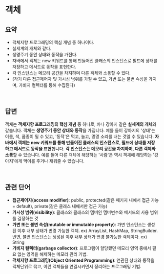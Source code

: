 # 객체

## 요약
+ 객체지향 프로그래밍의 핵심 개념 중 하나이다.
+ 실세계의 개체와 같다.
+ 생명주기 동안 상태와 동작을 가진다.
+ 자바에서 객체는 new 키워드를 통해 만들어진 클래스의 인스턴스로 필드에 상태를 저장하고 메서드로 동작을 표현한다.
+ 각 인스턴스는 메모리 공간을 차지하며 다른 객체와 소통할 수 있다.
+ (각기 다른 접근제어자 및 가시성 범위를 가질 수 있고, 가변 또는 불변 속성을 가지며, 가비지 컬렉터를 통해 수집된다)

&nbsp;
## 답변
객체는 **객체지향 프로그래밍의 핵심 개념** 중 하나로, 차나 강아지 같은 **실세계의 개체**와 같습니다. 
객체는 **생명주기 동안 상태와 동작**을 가집니다. 예를 들어 강아지의 '상태'는 이름, 색, 품종이 될 수 있고, 
'동작'은 먹고, 놀고, 멍멍 소리를 내는 것일 수 있습니다. **자바에서 객체는 new 키워드를 통해 만들어진 
클래스의 인스턴스로, 필드에 상태를 저장하고 메서드로 동작을 표현**합니다. **각 인스턴스는 메모리 공간을 
차지하며, 다른 객체와 소통**할 수 있습니다. 예를 들어 다른 객체에 해당하는 '사람'은 역시 객체에 해당하는 
'강아지'에게 먹이를 주거나 재워줄 수 있습니다.

&nbsp;
## 관련 단어
+ **접근제어자(access modifier)**: public, protected(같은 패키지 내에서 접근 가능 = default), private(같은 클래스 내에서만 접근 가능)
+ **가시성 범위(visibility)**: 클래스와 클래스의 멤버인 멤버변수와 메서드의 사용 범위를 결정하는 것
+ **가변 또는 불변 속성(mutable or immutable property)**: 가변 인스턴스는 생성된 이후 내부 상태가 변경 가능한 객체. ex) ArrayList, HashMap, StringBuilder. 반면, 불변 인스턴스는 생성된 이후 내부 상태가 변경 불가능한 객체이다. ex) String
+ **가비지 컬렉터(garbage collector)**: 프로그램이 할당했던 메모리 영역 중에서 필요 없는 영역을 해제하는 메모리 관리 기법.
+ **객체지향 프로그래밍(Object Oriented Programming)**: 연관된 상태와 동작을 객체단위로 묶고, 이런 객체들을 연결시키면서 정리하는 프로그래밍 기법.